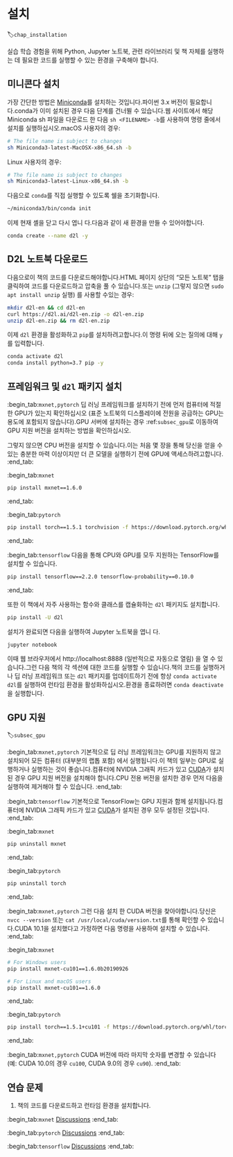 # 설치
:label:`chap_installation`

실습 학습 경험을 위해 Python, Jupyter 노트북, 관련 라이브러리 및 책 자체를 실행하는 데 필요한 코드를 실행할 수 있는 환경을 구축해야 합니다.

## 미니콘다 설치

가장 간단한 방법은 [Miniconda](https://conda.io/en/latest/miniconda.html)를 설치하는 것입니다.파이썬 3.x 버전이 필요합니다.conda가 이미 설치된 경우 다음 단계를 건너뛸 수 있습니다.웹 사이트에서 해당 Miniconda sh 파일을 다운로드 한 다음 `sh <FILENAME> -b`를 사용하여 명령 줄에서 설치를 실행하십시오.macOS 사용자의 경우:

```bash
# The file name is subject to changes
sh Miniconda3-latest-MacOSX-x86_64.sh -b
```

Linux 사용자의 경우:

```bash
# The file name is subject to changes
sh Miniconda3-latest-Linux-x86_64.sh -b
```

다음으로 `conda`를 직접 실행할 수 있도록 쉘을 초기화합니다.

```bash
~/miniconda3/bin/conda init
```

이제 현재 셸을 닫고 다시 엽니 다.다음과 같이 새 환경을 만들 수 있어야합니다.

```bash
conda create --name d2l -y
```

## D2L 노트북 다운로드

다음으로이 책의 코드를 다운로드해야합니다.HTML 페이지 상단의 “모든 노트북” 탭을 클릭하여 코드를 다운로드하고 압축을 풀 수 있습니다.또는 `unzip` (그렇지 않으면 `sudo apt install unzip` 실행) 를 사용할 수있는 경우:

```bash
mkdir d2l-en && cd d2l-en
curl https://d2l.ai/d2l-en.zip -o d2l-en.zip
unzip d2l-en.zip && rm d2l-en.zip
```

이제 `d2l` 환경을 활성화하고 `pip`를 설치하려고합니다.이 명령 뒤에 오는 질의에 대해 `y`를 입력합니다.

```bash
conda activate d2l
conda install python=3.7 pip -y
```

## 프레임워크 및 `d2l` 패키지 설치

:begin_tab:`mxnet,pytorch`
딥 러닝 프레임워크를 설치하기 전에 먼저 컴퓨터에 적절한 GPU가 있는지 확인하십시오 (표준 노트북의 디스플레이에 전원을 공급하는 GPU는 용도에 포함되지 않습니다).GPU 서버에 설치하는 경우 :ref:`subsec_gpu`로 이동하여 GPU 지원 버전을 설치하는 방법을 확인하십시오.

그렇지 않으면 CPU 버전을 설치할 수 있습니다.이는 처음 몇 장을 통해 당신을 얻을 수있는 충분한 마력 이상이지만 더 큰 모델을 실행하기 전에 GPU에 액세스하려고합니다.
:end_tab:

:begin_tab:`mxnet`
```bash
pip install mxnet==1.6.0
```
:end_tab:

:begin_tab:`pytorch`
```bash
pip install torch==1.5.1 torchvision -f https://download.pytorch.org/whl/torch_stable.html
```
:end_tab:

:begin_tab:`tensorflow`
다음을 통해 CPU와 GPU를 모두 지원하는 TensorFlow를 설치할 수 있습니다.

```bash
pip install tensorflow==2.2.0 tensorflow-probability==0.10.0
```
:end_tab:

또한 이 책에서 자주 사용하는 함수와 클래스를 캡슐화하는 `d2l` 패키지도 설치합니다.

```bash
pip install -U d2l
```

설치가 완료되면 다음을 실행하여 Jupyter 노트북을 엽니 다.

```bash
jupyter notebook
```

이때 웹 브라우저에서 http://localhost:8888 (일반적으로 자동으로 열림) 을 열 수 있습니다.그런 다음 책의 각 섹션에 대한 코드를 실행할 수 있습니다.책의 코드를 실행하거나 딥 러닝 프레임워크 또는 `d2l` 패키지를 업데이트하기 전에 항상 `conda activate d2l`를 실행하여 런타임 환경을 활성화하십시오.환경을 종료하려면 `conda deactivate`을 실행합니다.

## GPU 지원
:label:`subsec_gpu`

:begin_tab:`mxnet,pytorch`
기본적으로 딥 러닝 프레임워크는 GPU를 지원하지 않고 설치되어 모든 컴퓨터 (대부분의 랩톱 포함) 에서 실행됩니다.이 책의 일부는 GPU로 실행하거나 실행하는 것이 좋습니다.컴퓨터에 NVIDIA 그래픽 카드가 있고 [CUDA](https://developer.nvidia.com/cuda-downloads)가 설치된 경우 GPU 지원 버전을 설치해야 합니다.CPU 전용 버전을 설치한 경우 먼저 다음을 실행하여 제거해야 할 수 있습니다.
:end_tab:

:begin_tab:`tensorflow`
기본적으로 TensorFlow는 GPU 지원과 함께 설치됩니다.컴퓨터에 NVIDIA 그래픽 카드가 있고 [CUDA](https://developer.nvidia.com/cuda-downloads)가 설치된 경우 모두 설정된 것입니다.
:end_tab:

:begin_tab:`mxnet`
```bash
pip uninstall mxnet
```
:end_tab:

:begin_tab:`pytorch`
```bash
pip uninstall torch
```
:end_tab:

:begin_tab:`mxnet,pytorch`
그런 다음 설치 한 CUDA 버전을 찾아야합니다.당신은 `nvcc --version` 또는 `cat /usr/local/cuda/version.txt`를 통해 확인할 수 있습니다.CUDA 10.1을 설치했다고 가정하면 다음 명령을 사용하여 설치할 수 있습니다.
:end_tab:

:begin_tab:`mxnet`
```bash
# For Windows users
pip install mxnet-cu101==1.6.0b20190926

# For Linux and macOS users
pip install mxnet-cu101==1.6.0
```
:end_tab:

:begin_tab:`pytorch`
```bash
pip install torch==1.5.1+cu101 -f https://download.pytorch.org/whl/torch_stable.html
```
:end_tab:

:begin_tab:`mxnet,pytorch`
CUDA 버전에 따라 마지막 숫자를 변경할 수 있습니다 (예: CUDA 10.0의 경우 `cu100`, CUDA 9.0의 경우 `cu90`).
:end_tab:

## 연습 문제

1. 책의 코드를 다운로드하고 런타임 환경을 설치합니다.

:begin_tab:`mxnet`
[Discussions](https://discuss.d2l.ai/t/23)
:end_tab:

:begin_tab:`pytorch`
[Discussions](https://discuss.d2l.ai/t/24)
:end_tab:

:begin_tab:`tensorflow`
[Discussions](https://discuss.d2l.ai/t/436)
:end_tab:
